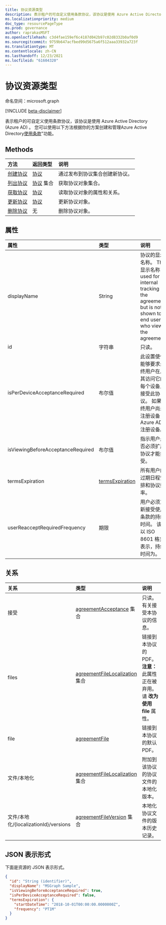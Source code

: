 ```yaml
---
title: 协议资源类型
description: 表示租户的可自定义使用条款协议，该协议是使用 Azure Active Directory (Azure AD) 。
ms.localizationpriority: medium
doc_type: resourcePageType
ms.prod: governance
author: raprakasMSFT
ms.openlocfilehash: c3d4fae159ef6c4187d042b97c02d8332b0af0d9
ms.sourcegitcommit: 9759b647acfbed99d5675a6f512aaa33932a723f
ms.translationtype: MT
ms.contentlocale: zh-CN
ms.lasthandoff: 12/23/2021
ms.locfileid: "61604320"
---
```

# <a name="agreement-resource-type"></a>协议资源类型

命名空间：microsoft.graph

[!INCLUDE [beta-disclaimer](../../includes/beta-disclaimer.md)]

表示租户的可自定义使用条款协议，该协议是使用 Azure Active Directory (Azure AD) 。 您可以使用以下方法根据你的方案创建和管理Azure Active Directory[使用条款](/azure/active-directory/conditional-access/terms-of-use)"功能。

## <a name="methods"></a>Methods

| 方法       | 返回类型 | 说明 |
|:-------------|:------------|:------------|
| [创建协议](../api/agreement-post-agreements.md) | [协议](agreement.md) | 通过发布到协议集合创建新协议。 |
| [列出协议](../api/agreement-list.md) | [协议](agreement.md) 集合 | 获取协议对象集合。 |
| [获取协议](../api/agreement-get.md) | [协议](agreement.md) | 读取协议对象的属性和关系。 |
| [更新协议](../api/agreement-update.md) | [协议](agreement.md) | 更新协议对象。 |
| [删除协议](../api/agreement-delete.md) | 无 | 删除协议对象。 |
<!--
| [Create agreementFile](../api/agreement-post-files.md) | [agreementFile](agreementfile.md) | Create a new agreementFile by posting to the files collection. |
| [List files](../api/agreement-list-files.md) | [agreementFile](agreementfile.md) collection | Get an agreementFile object collection. |
-->

## <a name="properties"></a>属性
| 属性     | 类型        | 说明 |
|:-------------|:------------|:------------|
|displayName|String|协议的显示名称。 The 显示名称 is used for internal tracking of the agreement but is not shown to end users who view the agreement.|
|id|字符串| 只读。|
|isPerDeviceAcceptanceRequired|布尔值|此设置使你能够要求最终用户在从其访问它的每个设备上接受此协议。 如果最终用户尚未注册设备，Azure AD注册设备。|
|isViewingBeforeAcceptanceRequired|布尔值|指示用户是否必须扩展协议才能接受。|
|termsExpiration|[termsExpiration](termsexpiration.md)| 所有用户的过期日程安排和协议频率。 |
|userReacceptRequiredFrequency|期限|用户必须重新接受使用条款的持续时间。 该值以 ISO 8601 格式表示，持续时间为。|


## <a name="relationships"></a>关系
| 关系 | 类型        | 说明 |
|:-------------|:------------|:------------|
|接受|[agreementAcceptance](agreementacceptance.md) 集合|只读。 有关接受本协议的信息。|
|files|[agreementFileLocalization](agreementfilelocalization.md) 集合| 链接到本协议的 PDF。 **注意：** 此属性正在被弃用。 请  **改为使用 file** 属性。|
|file|[agreementFile](agreementfile.md) | 链接到本协议的默认 PDF。|
|文件/本地化|[agreementFileLocalization](agreementfilelocalization.md) 集合|附加到该协议的协议文件的本地化版本。|
|文件/本地化/{localizationId}/versions|[agreementFileVersion](agreementfileversion.md) 集合|本地化协议文件的版本历史记录。|


## <a name="json-representation"></a>JSON 表示形式

下面是资源的 JSON 表示形式。

<!-- {
  "blockType": "resource",
  "keyProperty": "id",
  "optionalProperties": [

  ],
  "@odata.type": "microsoft.graph.agreement"
}-->

```json
{
  "id": "String (identifier)",
  "displayName": "MSGraph Sample",
  "isViewingBeforeAcceptanceRequired": true,
  "isPerDeviceAcceptanceRequired": false,
  "termsExpiration": {
    "startDateTime": "2018-10-01T00:00:00.0000000Z",
    "frequency": "PT1M"
  }
}
```

<!-- uuid: 8fcb5dbc-d5aa-4681-8e31-b001d5168d79
2015-10-25 14:57:30 UTC -->
<!--
{
  "type": "#page.annotation",
  "description": "agreement resource",
  "keywords": "",
  "section": "documentation",
  "tocPath": "",
  "suppressions": []
}
-->


